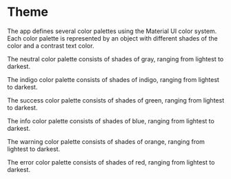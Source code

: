# Theme

The app defines several color palettes using the Material UI color system. Each color palette is represented by an object with different shades of the color and a contrast text color.

The neutral color palette consists of shades of gray, ranging from lightest to darkest.

The indigo color palette consists of shades of indigo, ranging from lightest to darkest.

The success color palette consists of shades of green, ranging from lightest to darkest.

The info color palette consists of shades of blue, ranging from lightest to darkest.

The warning color palette consists of shades of orange, ranging from lightest to darkest.

The error color palette consists of shades of red, ranging from lightest to darkest.
